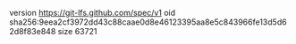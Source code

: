 version https://git-lfs.github.com/spec/v1
oid sha256:9eea2cf3972dd43c88caae0d8e46123395aa8e5c843966fe13d5d62d8f83e848
size 63721
